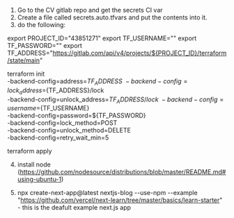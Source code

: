 1. Go to the CV gitlab repo and get the secrets CI var
2. Create a file called secrets.auto.tfvars and put the contents into it. 
3. do the following:

export PROJECT_ID="43851271"
export TF_USERNAME="<gitlab-username>"
export TF_PASSWORD="<gitlab-personal-access-token>"
export TF_ADDRESS="https://gitlab.com/api/v4/projects/${PROJECT_ID}/terraform/state/main"

terraform init \
  -backend-config=address=${TF_ADDRESS} \
  -backend-config=lock_address=${TF_ADDRESS}/lock \
  -backend-config=unlock_address=${TF_ADDRESS}/lock \
  -backend-config=username=${TF_USERNAME} \
  -backend-config=password=${TF_PASSWORD} \
  -backend-config=lock_method=POST \
  -backend-config=unlock_method=DELETE \
  -backend-config=retry_wait_min=5

terraform apply

4. install node (https://github.com/nodesource/distributions/blob/master/README.md#using-ubuntu-1)

5. npx create-next-app@latest nextjs-blog --use-npm --example "https://github.com/vercel/next-learn/tree/master/basics/learn-starter" - this is the deafult example next.js app